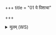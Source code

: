 +++
title = "01 ये पिशाचा"

+++
<details><summary>मूलम् (WS)</summary>

ये पिशाचा इमां वित्तिमाकूतिं मोहयन्ति नः ।  
तेषां त्वमग्ने नाशय वर्चश्चित्तमथो प्रजाम् ॥ १ ॥
</details>